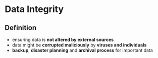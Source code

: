 # Data Integrity
## Definition
- ensuring data is __not altered by external sources__
- data might be __corrupted maliciously__ by __viruses and individuals__
- __backup__, __disaster planning__ and __archival process__ for important data
